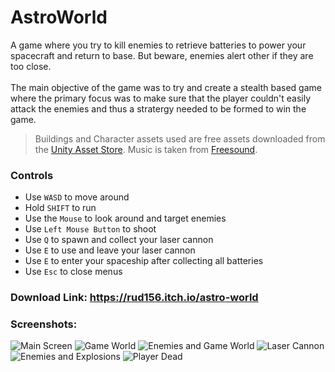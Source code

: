# AstroWorld
A game where you try to kill enemies to retrieve batteries to power your spacecraft and return to base. But beware, enemies alert other if they are too close.
<br /> <br />
The main objective of the game was to try and create a stealth based game where the primary focus was to make sure that the player couldn't easily attack the enemies and thus a stratergy needed to be formed to win the game.

> Buildings and Character assets used are free assets downloaded from the [Unity Asset Store](https://assetstore.unity.com/). Music is taken from [Freesound](https://freesound.org/).

### Controls
- Use `WASD` to move around
- Hold `SHIFT` to run
- Use the `Mouse` to look around and target enemies
- Use `Left Mouse Button` to shoot
- Use `Q` to spawn and collect your laser cannon
- Use `E` to use and leave your laser cannon
- Use `E` to enter your spaceship after collecting all batteries
- Use `Esc` to close menus

### Download Link: https://rud156.itch.io/astro-world

### Screenshots:
![Main Screen](./Screenshots/Shot_1.png)
![Game World](./Screenshots/Shot_2.png)
![Enemies and Game World](./Screenshots/Shot_3.png)
![Laser Cannon](./Screenshots/Shot_4.png)
![Enemies and Explosions](./Screenshots/Shot_5.png)
![Player Dead](./Screenshots/Shot_6.png)
